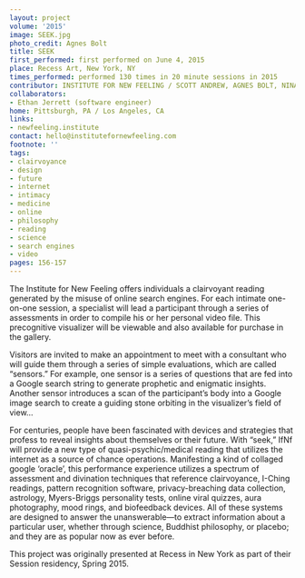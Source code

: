 ```yaml
---
layout: project
volume: '2015'
image: SEEK.jpg
photo_credit: Agnes Bolt
title: SEEK
first_performed: first performed on June 4, 2015
place: Recess Art, New York, NY
times_performed: performed 130 times in 20 minute sessions in 2015
contributor: INSTITUTE FOR NEW FEELING / SCOTT ANDREW, AGNES BOLT, NINA SARNELLE
collaborators:
- Ethan Jerrett (software engineer)
home: Pittsburgh, PA / Los Angeles, CA
links:
- newfeeling.institute
contact: hello@institutefornewfeeling.com
footnote: ''
tags:
- clairvoyance
- design
- future
- internet
- intimacy
- medicine
- online
- philosophy
- reading
- science
- search engines
- video
pages: 156-157
---
```


The Institute for New Feeling offers individuals a clairvoyant reading generated by the misuse of online search engines. For each intimate one-on-one session, a specialist will lead a participant through a series of assessments in order to compile his or her personal video file. This precognitive visualizer will be viewable and also available for purchase in the gallery.

Visitors are invited to make an appointment to meet with a consultant who will guide them through a series of simple evaluations, which are called “sensors.” For example, one sensor is a series of questions that are fed into a Google search string to generate prophetic and enigmatic insights. Another sensor introduces a scan of the participant’s body into a Google image search to create a guiding stone orbiting in the visualizer’s field of view…

For centuries, people have been fascinated with devices and strategies that profess to reveal insights about themselves or their future. With “seek,” IfNf will provide a new type of quasi-psychic/medical reading that utilizes the internet as a source of chance operations. Manifesting a kind of collaged google ‘oracle’, this performance experience utilizes a spectrum of assessment and divination techniques that reference clairvoyance, I-Ching readings, pattern recognition software, privacy-breaching data collection, astrology, Myers-Briggs personality tests, online viral quizzes, aura photography, mood rings, and biofeedback devices. All of these systems are designed to answer the unanswerable—to extract information about a particular user, whether through science, Buddhist philosophy, or placebo; and they are as popular now as ever before.

This project was originally presented at Recess in New York as part of their Session residency, Spring 2015.
